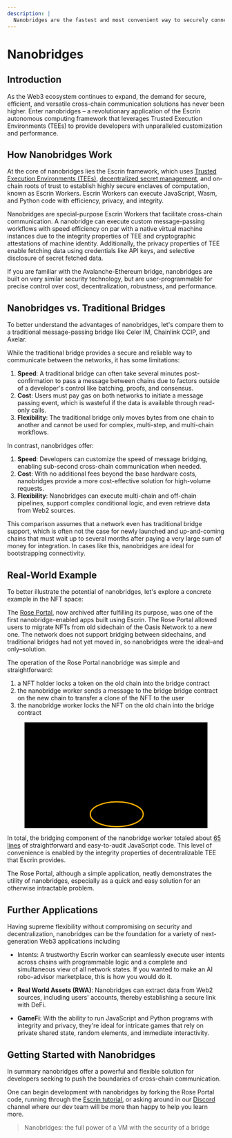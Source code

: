 ```yaml
---
description: |
  Nanobridges are the fastest and most convenient way to securely connect your dapp to new chains and Web2 services.
---
```


# Nanobridges

## Introduction

As the Web3 ecosystem continues to expand, the demand for secure, efficient, and versatile
cross-chain communication solutions has never been higher. Enter nanobridges – a revolutionary
application of the Escrin autonomous computing framework that leverages Trusted Execution
Environments (TEEs) to provide developers with unparalleled customization and performance.

## How Nanobridges Work

At the core of nanobridges lies the Escrin framework, which uses
[Trusted Execution Environments (TEEs)](https://en.wikipedia.org/wiki/Trusted_execution_environment),
[decentralized secret management](../reference/ssss), and on-chain roots of trust to establish
highly secure enclaves of computation, known as Escrin Workers. Escrin Workers can execute
JavaScript, Wasm, and Python code with efficiency, privacy, and integrity.

Nanobridges are special-purpose Escrin Workers that facilitate cross-chain communication. A
nanobridge can execute custom message-passing workflows with speed efficiency on par with a native
virtual machine instances due to the integrity properties of TEE and cryptographic attestations of
machine identity. Additionally, the privacy properties of TEE enable fetching data using credentials
like API keys, and selective disclosure of secret fetched data.

If you are familiar with the Avalanche-Ethereum bridge, nanobridges are built on very similar
security technology, but are user-programmable for precise control over cost, decentralization,
robustness, and performance.

## Nanobridges vs. Traditional Bridges

To better understand the advantages of nanobridges, let's compare them to a traditional
message-passing bridge like Celer IM, Chainlink CCIP, and Axelar.

While the traditional bridge provides a secure and reliable way to communicate between the networks,
it has some limitations:

1. **Speed**: A traditional bridge can often take several minutes post-confirmation to pass a
   message between chains due to factors outside of a developer's control like batching, proofs, and
   consensus.
2. **Cost**: Users must pay gas on both networks to initiate a message passing event, which is
   wasteful if the data is available through read-only calls.
3. **Flexibility**: The traditional bridge only moves bytes from one chain to another and cannot be
   used for complex, multi-step, and multi-chain workflows.

In contrast, nanobridges offer:

1. **Speed**: Developers can customize the speed of message bridging, enabling sub-second
   cross-chain communication when needed.
2. **Cost**: With no additional fees beyond the base hardware costs, nanobridges provide a more
   cost-effective solution for high-volume requests.
3. **Flexibility**: Nanobridges can execute multi-chain and off-chain pipelines, support complex
   conditional logic, and even retrieve data from Web2 sources.

This comparison assumes that a network even has traditional bridge support, which is often not the
case for newly launched and up-and-coming chains that must wait up to several months after paying a
very large sum of money for integration. In cases like this, nanobridges are ideal for bootstrapping
connectivity.

## Real-World Example

To better illustrate the potential of nanobridges, let's explore a concrete example in the NFT
space:

The [Rose Portal](https://github.com/enshrinecc/oasis-nft-bridge), now archived after fulfilling its
purpose, was one of the first nanobridge-enabled apps built using Escrin. The Rose Portal allowed
users to migrate NFTs from old sidechain of the Oasis Network to a new one. The network does not
support bridging between sidechains, and traditional bridges had not yet moved in, so nanobridges
were the ideal–and only–solution.

The operation of the Rose Portal nanobridge was simple and straightforward:

1. a NFT holder locks a token on the old chain into the bridge contract
2. the nanobridge worker sends a message to the bridge bridge contract on the new chain to transfer
   a clone of the NFT to the user
3. the nanobridge worker locks the NFT on the old chain into the bridge contract

<figure>
<svg xmlns="http://www.w3.org/2000/svg" class="w-3/4 my-10 mx-auto" viewBox="0 0 431.77 250.03"><g class="graph" transform="translate(4 246.031)"><path fill="var(--vp-c-bg)" stroke="transparent" d="M-4 4v-250.031h431.767V4z"/><g class="node"><path fill="none" stroke="var(--vp-c-text-1)" d="m139.714-206.08 2.047-.1 2.026-.147 1.997-.196 1.96-.244 1.913-.29 1.861-.339 1.801-.383 1.734-.428 1.66-.472 1.581-.513 1.496-.554 1.406-.593 1.312-.631 1.213-.667 1.112-.7 1.007-.733.9-.763.794-.79.683-.817.574-.84.465-.86.356-.88.248-.897.142-.91.038-.923-.063-.931-.161-.937-.257-.942-.349-.943-.436-.941-.52-.938-.6-.93-.676-.923-.746-.91-.812-.897-.874-.88-.932-.861-.984-.84-1.032-.817-1.076-.79-1.117-.763-1.152-.732-1.184-.7-1.214-.667-1.238-.631-1.261-.593-1.28-.555-1.298-.513-1.312-.471-1.324-.428-1.334-.384-1.343-.338-1.35-.291-1.355-.244-1.36-.196-1.363-.147-1.366-.099-1.366-.05h-1.368l-1.367.05-1.365.099-1.363.147-1.36.196-1.355.244-1.35.291-1.343.338-1.334.384-1.324.428-1.312.47-1.297.514-1.28.555-1.262.593-1.238.63-1.214.667-1.184.7-1.153.733-1.116.763-1.076.79-1.032.817-.984.84-.932.861-.874.88-.812.897-.746.91-.675.922-.6.931-.52.938-.437.941-.349.943-.257.941-.161.938-.064.931.039.922.142.91.248.897.356.88.465.862.574.84.683.816.793.79.9.763 1.008.733 1.112.7 1.213.667 1.312.63 1.406.594 1.496.554 1.58.513 1.66.472 1.735.428 1.8.383 1.861.338 1.914.291 1.96.244 1.997.196 2.026.148 2.047.098 2.06.05h2.065z"/><text x="121.846" y="-219.831" fill="var(--vp-c-text-1)" font-family="Helvetica,sans-Serif" font-size="14">User</text></g><g class="node"><path fill="none" stroke="var(--vp-c-text-1)" d="M191.753-153.033H81.489v41.204h110.264z"/><text x="89.555" y="-136.631" fill="var(--vp-c-text-1)" font-family="Helvetica,sans-Serif" font-size="14">Bridge contract</text><text x="91.116" y="-119.831" fill="var(--vp-c-text-1)" font-family="Helvetica,sans-Serif" font-size="14">(old sidechain)</text></g><g class="edge"><path fill="none" stroke="var(--vp-c-text-1)" d="M136.621-205.934v42.577"/><path stroke="var(--vp-c-text-1)" d="m140.121-163.049-3.5 10-3.5-10z"/><text x="136.621" y="-176.431" fill="var(--vp-c-text-1)" font-family="Helvetica,sans-Serif" font-size="14">  1. </text><text x="159.966" y="-176.431" fill="var(--vp-c-text-1)" font-family="Courier,monospace" font-size="11">transferFrom(user,_,id)</text></g><g class="node"><ellipse cx="213.621" cy="-29.416" fill="none" stroke="#ea0" stroke-width="3" rx="62.449" ry="29.331"/><text x="177.445" y="-33.616" fill="var(--vp-c-text-1)" font-family="Helvetica,sans-Serif" font-size="14">Nanobridge</text><text x="191.071" y="-16.816" fill="var(--vp-c-text-1)" font-family="Helvetica,sans-Serif" font-size="14">Worker</text></g><g class="edge"><path fill="none" stroke="var(--vp-c-text-1)" d="M137.546-111.783c1.327 11.105 4.346 24.603 11.075 34.952 4.39 6.751 10.1 12.867 16.312 18.29"/><path stroke="var(--vp-c-text-1)" d="m167.41-61.04 5.6 8.995-9.986-3.54z"/><text y="-81.873" fill="var(--vp-c-text-1)" font-family="Helvetica,sans-Serif" font-size="14">2. </text><text x="15.564" y="-81.873" fill="var(--vp-c-text-1)" font-family="Courier,monospace" font-size="11">Transfer(user,_,id)</text><text x="140.943" y="-81.873" fill="var(--vp-c-text-1)" font-family="Helvetica,sans-Serif" font-size="14">  </text></g><g class="node"><path fill="none" stroke="var(--vp-c-text-1)" d="M415.63-153.033H301.612v41.204h114.02z"/><text x="310.002" y="-136.631" fill="var(--vp-c-text-1)" font-family="Helvetica,sans-Serif" font-size="14">Bridge Contract</text><text x="309.616" y="-119.831" fill="var(--vp-c-text-1)" font-family="Helvetica,sans-Serif" font-size="14">(new sidechain)</text></g><g class="edge"><path fill="none" stroke="var(--vp-c-text-1)" d="m192.806-57.263-34.526-46.191"/><path stroke="var(--vp-c-text-1)" d="m155.387-101.48-3.184-10.105 8.79 5.915z"/><text x="176.621" y="-82.031" fill="var(--vp-c-text-1)" font-family="Helvetica,sans-Serif" font-size="14">4. </text><text x="192.185" y="-82.031" fill="var(--vp-c-text-1)" font-family="Courier,monospace" font-size="11">lock(id)</text></g><g class="edge"><path fill="none" stroke="var(--vp-c-text-1)" d="M248.28-54.04c21.914-15.568 50.238-35.69 72.701-51.65"/><path stroke="var(--vp-c-text-1)" d="m319.099-108.646 10.179-2.939-6.125 8.645z"/><text x="302.621" y="-82.031" fill="var(--vp-c-text-1)" font-family="Helvetica,sans-Serif" font-size="14">3. </text><text x="318.185" y="-82.031" fill="var(--vp-c-text-1)" font-family="Courier,monospace" font-size="11">mintTo(user, id)</text></g></g></svg>
</figure>

In total, the bridging component of the nanobridge worker totaled about
[65 lines](https://github.com/enshrinecc/oasis-nft-bridge/blob/main/worker/src/bridge.ts) of
straightforward and easy-to-audit JavaScript code. This level of convenience is enabled by the
integrity properties of decentralizable TEE that Escrin provides.

The Rose Portal, although a simple application, neatly demonstrates the utility of nanobridges,
especially as a quick and easy solution for an otherwise intractable problem.

## Further Applications

Having supreme flexibility without compromising on security and decentralization, nanobridges can be
the foundation for a variety of next-generation Web3 applications including

- Intents: A trustworthy Escrin worker can seamlessly execute user intents across chains with
  programmable logic and a complete and simultaneous view of all network states. If you wanted to
  make an AI robo-advisor marketplace, this is how you would do it.

- **Real World Assets (RWA)**: Nanobridges can extract data from Web2 sources, including users'
  accounts, thereby establishing a secure link with DeFi.

- **GameFi**: With the ability to run JavaScript and Python programs with integrity and privacy,
  they're ideal for intricate games that rely on private shared state, random elements, and
  immediate interactivity.

## Getting Started with Nanobridges

In summary nanobridges offer a powerful and flexible solution for developers seeking to push the
boundaries of cross-chain communication.

One can begin development with nanobridges by forking the Rose Portal code, running through the
[Escrin tutorial](../tutorial/first-task), or asking around in our
[Discord](https://escrin.org/discord) channel where our dev team will be more than happy to help you
learn more.

> Nanobridges: the full power of a VM with the security of a bridge

